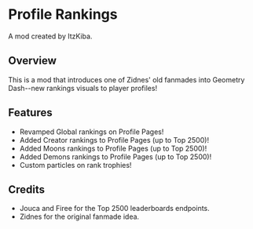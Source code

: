 # Profile Rankings

A mod created by ItzKiba.

## Overview

This is a mod that introduces one of Zidnes' old fanmades into Geometry Dash--new rankings visuals to player profiles!

## Features

- Revamped Global rankings on Profile Pages!
- Added Creator rankings to Profile Pages (up to Top 2500)!
- Added Moons rankings to Profile Pages (up to Top 2500)!
- Added Demons rankings to Profile Pages (up to Top 2500)!
- Custom particles on rank trophies!

## Credits

- Jouca and Firee for the Top 2500 leaderboards endpoints.
- Zidnes for the original fanmade idea.
